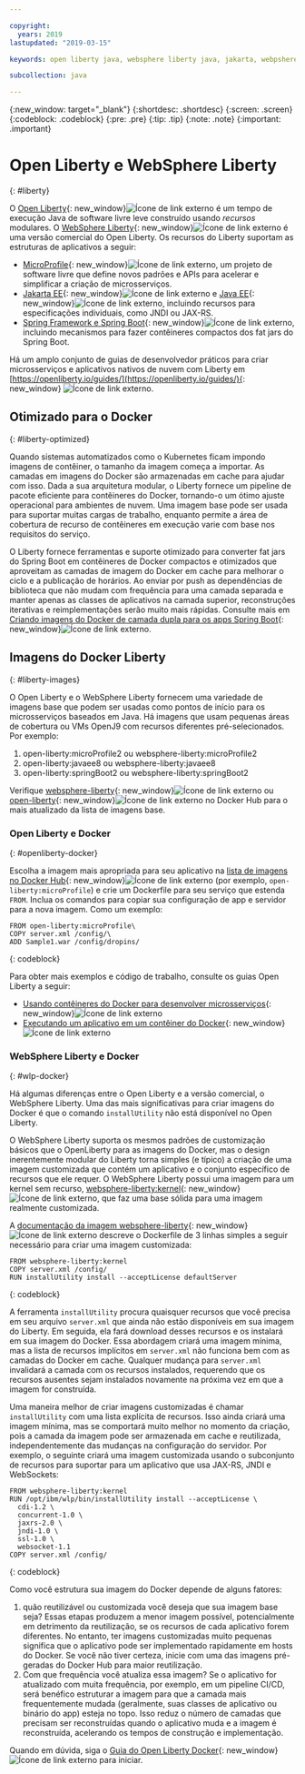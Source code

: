 ```yaml
---

copyright:
  years: 2019
lastupdated: "2019-03-15"

keywords: open liberty java, websphere liberty java, jakarta, webpshere docker, liberty docker, liberty docker images, installutility, microprofile java, dual layer docker, develop microservices

subcollection: java

---
```


{:new_window: target="_blank"}
{:shortdesc: .shortdesc}
{:screen: .screen}
{:codeblock: .codeblock}
{:pre: .pre}
{:tip: .tip}
{:note: .note}
{:important: .important}

# Open Liberty e WebSphere Liberty
{: #liberty}

O [Open Liberty](https://openliberty.io/){: new_window}![Ícone de link externo](../icons/launch-glyph.svg "Ícone de link externo") é um tempo de execução Java de software livre leve construído usando *recursos* modulares. O [WebSphere Liberty](https://developer.ibm.com/wasdev/){: new_window}![Ícone de link externo](../icons/launch-glyph.svg "Ícone de link externo") é uma versão comercial do Open Liberty. Os recursos do Liberty suportam as estruturas de aplicativos a seguir:

* [MicroProfile](https://microprofile.io/){: new_window}![Ícone de link externo](../icons/launch-glyph.svg "Ícone de link externo"), um projeto de software livre que define novos padrões e APIs para acelerar e simplificar a criação de microsserviços.
* [Jakarta EE](https://jakarta.ee){: new_window}![Ícone de link externo](../icons/launch-glyph.svg "Ícone de link externo") e [Java EE](https://www.oracle.com/technetwork/java/javaee/overview/index.html){: new_window}![Ícone de link externo](../icons/launch-glyph.svg "Ícone de link externo"), incluindo recursos para especificações individuais, como JNDI ou JAX-RS.
* [Spring Framework e Spring Boot](https://www.ibm.com/support/knowledgecenter/en/SSEQTP_liberty/com.ibm.websphere.wlp.doc/ae/twlp_dep_springboot.html){: new_window}![Ícone de link externo](../icons/launch-glyph.svg "Ícone de link externo"), incluindo mecanismos para fazer contêineres compactos dos fat jars do Spring Boot.

Há um amplo conjunto de guias de desenvolvedor práticos para criar microsserviços e aplicativos nativos de nuvem com Liberty em [https://openliberty.io/guides/](https://openliberty.io/guides/){: new_window} ![Ícone de link externo](../icons/launch-glyph.svg "Ícone de link externo").

## Otimizado para o Docker
{: #liberty-optimized}

Quando sistemas automatizados como o Kubernetes ficam impondo imagens de contêiner, o tamanho da imagem começa a importar. As camadas em imagens do Docker são armazenadas em cache para ajudar com isso. Dada a sua arquitetura modular, o Liberty fornece um pipeline de pacote eficiente para contêineres do Docker, tornando-o um ótimo ajuste operacional para ambientes de nuvem. Uma imagem base pode ser usada para suportar muitas cargas de trabalho, enquanto permite a área de cobertura de recurso de contêineres em execução varie com base nos requisitos do serviço.

O Liberty fornece ferramentas e suporte otimizado para converter fat jars do Spring Boot em contêineres de Docker compactos e otimizados que aproveitam as camadas de imagem do Docker em cache para melhorar o ciclo e a publicação de horários. Ao enviar por push as dependências de biblioteca que não mudam com frequência para uma camada separada e manter apenas as classes de aplicativos na camada superior, reconstruções iterativas e reimplementações serão muito mais rápidas. Consulte mais em [Criando imagens do Docker de camada dupla para os apps Spring Boot](https://openliberty.io/blog/2018/07/02/creating-dual-layer-docker-images-for-spring-boot-apps.html){: new_window}![Ícone de link externo](../icons/launch-glyph.svg "Ícone de link externo").

## Imagens do Docker Liberty
{: #liberty-images}

O Open Liberty e o WebSphere Liberty fornecem uma variedade de imagens base que podem ser usadas como pontos de início para os microsserviços baseados em Java. Há imagens que usam pequenas áreas de cobertura ou VMs OpenJ9 com recursos diferentes pré-selecionados. Por exemplo:

1. open-liberty:microProfile2 ou websphere-liberty:microProfile2
2. open-liberty:javaee8 ou websphere-liberty:javaee8
3. open-liberty:springBoot2 ou websphere-liberty:springBoot2

Verifique [websphere-liberty](https://hub.docker.com/_/websphere-liberty/){: new_window}![Ícone de link externo](../icons/launch-glyph.svg "Ícone de link externo") ou [open-liberty](https://hub.docker.com/_/open-liberty/){: new_window}![Ícone de link externo](../icons/launch-glyph.svg "Ícone de link externo") no Docker Hub para o mais atualizado da lista de imagens base.

### Open Liberty e Docker
{: #openliberty-docker}

Escolha a imagem mais apropriada para seu aplicativo na [lista de imagens no Docker Hub](https://hub.docker.com/_/open-liberty/){: new_window}![Ícone de link externo](../icons/launch-glyph.svg "Ícone de link externo") (por exemplo, `open-liberty:microProfile`) e crie um Dockerfile para seu serviço que estenda `FROM`. Inclua os comandos para copiar sua configuração de app e servidor para a nova imagem. Como um exemplo:

```docker
FROM open-liberty:microProfile\
COPY server.xml /config/\
ADD Sample1.war /config/dropins/
```
{: codeblock}

Para obter mais exemplos e código de trabalho, consulte os guias Open Liberty a seguir:

* [Usando contêineres do Docker para desenvolver microsserviços](https://openliberty.io/guides/docker.html){: new_window}![Ícone de link externo](../icons/launch-glyph.svg "Ícone de link externo")
* [Executando um aplicativo em um contêiner do Docker](https://openliberty.io/guides/getting-started.html#running-the-application-in-a-docker-container){: new_window}![Ícone de link externo](../icons/launch-glyph.svg "Ícone de link externo")

### WebSphere Liberty e Docker
{: #wlp-docker}

Há algumas diferenças entre o Open Liberty e a versão comercial, o WebSphere Liberty. Uma das mais significativas para criar imagens do Docker é que o comando `installUtility` não está disponível no Open Liberty.

O WebSphere Liberty suporta os mesmos padrões de customização básicos que o OpenLiberty para as imagens do Docker, mas o design inerentemente modular do Liberty torna simples (e típico) a criação de uma imagem customizada que contém um aplicativo e o conjunto específico de recursos que ele requer. O WebSphere Liberty possui uma imagem para um kernel sem recurso, [websphere-liberty:kernel](https://github.com/WASdev/ci.docker/blob/9d28dfba4d20596f89b393bc9e3ae8295feec469/ga/developer/kernel/Dockerfile){: new_window}![Ícone de link externo](../icons/launch-glyph.svg "Ícone de link externo"), que faz uma base sólida para uma imagem realmente customizada.

A [documentação da imagem websphere-liberty](https://hub.docker.com/_/websphere-liberty/){: new_window}![Ícone de link externo](../icons/launch-glyph.svg "Ícone de link externo") descreve o Dockerfile de 3 linhas simples a seguir necessário para criar uma imagem customizada:

```docker
FROM websphere-liberty:kernel
COPY server.xml /config/
RUN installUtility install --acceptLicense defaultServer
```
{: codeblock}

A ferramenta `installUtility` procura quaisquer recursos que você precisa em seu arquivo `server.xml` que ainda não estão disponíveis em sua imagem do Liberty. Em seguida, ela fará download desses recursos e os instalará em sua imagem do Docker. Essa abordagem criará uma imagem mínima, mas a lista de recursos implícitos em `server.xml` não funciona bem com as camadas do Docker em cache. Qualquer mudança para `server.xml` invalidará a camada com os recursos instalados, requerendo que os recursos ausentes sejam instalados novamente na próxima vez em que a imagem for construída.

Uma maneira melhor de criar imagens customizadas é chamar `installUtility` com uma lista explícita de recursos. Isso ainda criará uma imagem mínima, mas se comportará muito melhor no momento da criação, pois a camada da imagem pode ser armazenada em cache e reutilizada, independentemente das mudanças na configuração do servidor. Por exemplo, o seguinte criará uma imagem customizada usando o subconjunto de recursos para suportar para um aplicativo que usa JAX-RS, JNDI e WebSockets:

```docker
FROM websphere-liberty:kernel
RUN /opt/ibm/wlp/bin/installUtility install --acceptLicense \
  cdi-1.2 \
  concurrent-1.0 \
  jaxrs-2.0 \
  jndi-1.0 \
  ssl-1.0 \
  websocket-1.1
COPY server.xml /config/
```
{: codeblock}

Como você estrutura sua imagem do Docker depende de alguns fatores:

1. quão reutilizável ou customizada você deseja que sua imagem base seja?
    Essas etapas produzem a menor imagem possível, potencialmente em detrimento da reutilização, se os recursos de cada aplicativo forem diferentes. No entanto, ter imagens customizadas muito pequenas significa que o aplicativo pode ser implementado rapidamente em hosts do Docker. Se você não tiver certeza, inicie com uma das imagens pré-geradas do Docker Hub para maior reutilização.
2. Com que frequência você atualiza essa imagem?
    Se o aplicativo for atualizado com muita frequência, por exemplo, em um pipeline CI/CD, será benéfico estruturar a imagem para que a camada mais frequentemente mudada (geralmente, suas classes de aplicativo ou binário do app) esteja no topo. Isso reduz o número de camadas que precisam ser reconstruídas quando o aplicativo muda e a imagem é reconstruída, acelerando os tempos de construção e implementação.

Quando em dúvida, siga o [Guia do Open Liberty Docker](https://openliberty.io/guides/docker.html){: new_window}![Ícone de link externo](../icons/launch-glyph.svg "Ícone de link externo") para iniciar.

